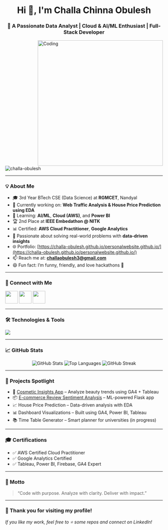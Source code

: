 <h1 align="center">Hi 👋, I'm Challa Chinna Obulesh</h1>
<h3 align="center">🚀 A Passionate Data Analyst | Cloud & AI/ML Enthusiast | Full-Stack Developer</h3>

<img align="right" alt="Coding" width="400" src="https://media.giphy.com/media/qgQUggAC3Pfv687qPC/giphy.gif">

<p align="left"> 
  <img src="https://komarev.com/ghpvc/?username=challa-obulesh&label=Profile%20views&color=0e75b6&style=flat" alt="challa-obulesh" />
</p>

---

### 💡 About Me

- 🎓 3rd Year BTech CSE (Data Science) at **RGMCET**, Nandyal  
- 🔭 Currently working on: **Web Traffic Analysis & House Price Prediction using EDA**  
- 🌱 Learning: **AI/ML**, **Cloud (AWS)**, and **Power BI**  
- 🏆 2nd Place at **IEEE Embedathon @ NITK**  
- 📊 Certified: **AWS Cloud Practitioner**, **Google Analytics**  
- 🧠 Passionate about solving real-world problems with **data-driven insights**  
- 🌐 Portfolio: [https://challa-obulesh.github.io/personalwebsite.github.io/](https://challa-obulesh.github.io/personalwebsite.github.io/)  
- 📫 Reach me at: **challaobulesh3@gmail.com**  
- 😄 Fun fact: I’m funny, friendly, and love hackathons 🚀

---

### 🔗 Connect with Me

<p align="left">
  <a href="https://www.linkedin.com/in/challa-chinna-obulesh" target="_blank"><img src="https://skillicons.dev/icons?i=linkedin" height="40" /></a>
  <a href="https://x.com/Challachinna630" target="_blank"><img src="https://skillicons.dev/icons?i=twitter" height="40" /></a>
  <a href="mailto:challaobulesh3@gmail.com"><img src="https://skillicons.dev/icons?i=gmail" height="40" /></a>
</p>

---

### 🛠️ Technologies & Tools

<p align="left">
  <img src="https://skillicons.dev/icons?i=python,java,cpp,html,css,js,react,nodejs,nextjs,mysql,postgres,firebase,tailwind,flask,streamlit,git,github,aws,tableau,powerbi,tensorflow" />
</p>

---

 ### 📈 GitHub Stats

<p align="center">
  <img src="https://github-readme-stats.vercel.app/api?username=challa-obulesh&show_icons=true&theme=transparent&hide_border=false" alt="GitHub Stats" />
  <img src="https://github-readme-stats.vercel.app/api/top-langs/?username=challa-obulesh&layout=compact&theme=transparent" alt="Top Languages" />
  <img src="https://streak-stats.demolab.com?user=challa-obulesh&theme=transparent&hide_border=false&ring=FEFE5B&currStreakLabel=FEFE5B&cache_seconds=30" alt="GitHub Streak" />
</p>

---

### 🚀 Projects Spotlight

- 💄 [Cosmetic Insights App](https://cosmetic-insights-app-3.onrender.com) – Analyze beauty trends using GA4 + Tableau  
- 📦 [E-commerce Review Sentiment Analysis](https://github.com/challachinnaobulesh/ecommerce-sentiment-app) – ML-powered Flask app  
- 📈 House Price Prediction – Data-driven analysis with EDA  
- 📊 Dashboard Visualizations – Built using GA4, Power BI, Tableau  
- 📚 Time Table Generator – Smart planner for universities (in progress)

---

### 🎓 Certifications

- ✅ AWS Certified Cloud Practitioner  
- ✅ Google Analytics Certified  
- ✅ Tableau, Power BI, Firebase, GA4 Expert

---

### 💬 Motto

> “Code with purpose. Analyze with clarity. Deliver with impact.”

---

### 🙌 Thank you for visiting my profile!

_If you like my work, feel free to ⭐️ some repos and connect on LinkedIn!_
